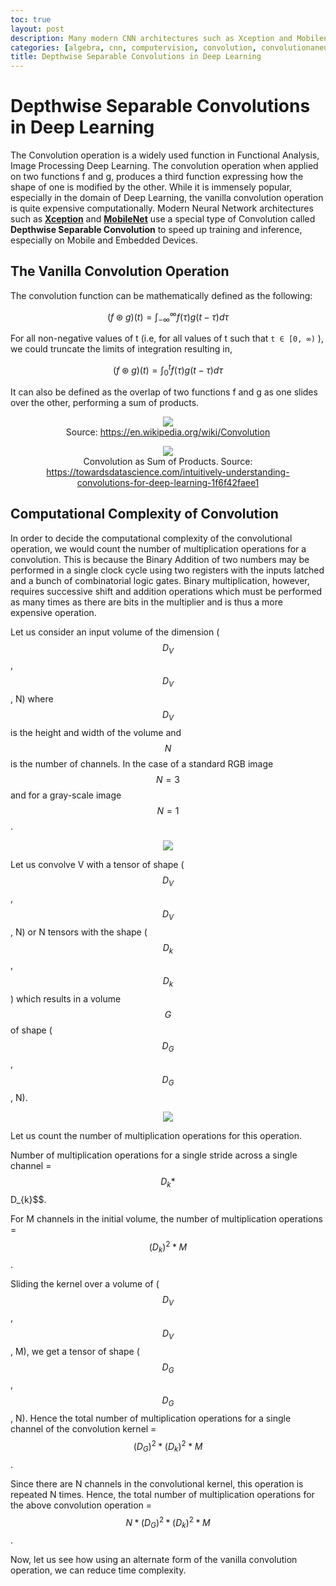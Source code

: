 ```yaml
---
toc: true
layout: post
description: Many modern CNN architectures such as Xception and Mobilenet make use of Depthwise Seperable Convolution to make them fast enough to run on mobile devices
categories: [algebra, cnn, computervision, convolution, convolutionaneuralnetwork, datascience, DeepLearning, depthwiseseperableconvolution, dnn, embeddeddevices, google, mathematics, maths, mobiledevices, mobilenet, multimodealnetwork, neural-networks, plotly, python, xception]
title: Depthwise Separable Convolutions in Deep Learning
---
```

# Depthwise Separable Convolutions in Deep Learning

The Convolution operation is a widely used function in Functional Analysis, Image Processing Deep Learning. The convolution operation when applied on two functions f and g, produces a third function expressing how the shape of one is modified by the other. While it is immensely popular, especially in the domain of Deep Learning, the vanilla convolution operation is quite expensive computationally. Modern Neural Network architectures such as [**Xception**](https://arxiv.org/abs/1610.02357) and [**MobileNet**](https://arxiv.org/abs/1704.04861) use a special type of Convolution called **Depthwise Separable Convolution** to speed up training and inference, especially on Mobile and Embedded Devices.

## The Vanilla Convolution Operation

The convolution function can be mathematically defined as the following:

$$(f \circledast g)(t) = \int_{- \infty}^{\infty} f(\tau) g(t - \tau) d\tau$$

For all non-negative values of t (i.e, for all values of t such that `t ∈ [0, ∞)` ), we could truncate the limits of integration resulting in,

$$(f \circledast g)(t) = \int_{0}^{t} f(\tau) g(t - \tau) d\tau$$

It can also be defined as the overlap of two functions f and g as one slides over the other, performing a sum of products.

<figure class="image">
    <center>
        <img src="{{site.baseurl}}/images/dsc/img_1.gif">
        <figcaption>Source: <a href="https://en.wikipedia.org/wiki/Convolution">https://en.wikipedia.org/wiki/Convolution</a></figcaption>
    </center>
</figure>

<figure class="image">
    <center>
        <img src="{{site.baseurl}}/images/dsc/img_2.gif">
        <figcaption>Convolution as Sum of Products. Source: <a href="https://towardsdatascience.com/intuitively-understanding-convolutions-for-deep-learning-1f6f42faee1">https://towardsdatascience.com/intuitively-understanding-convolutions-for-deep-learning-1f6f42faee1</a></figcaption>
    </center>
</figure>

## Computational Complexity of Convolution

In order to decide the computational complexity of the convolutional operation, we would count the number of multiplication operations for a convolution. This is because the Binary Addition of two numbers may be performed in a single clock cycle using two registers with the inputs latched and a bunch of combinatorial logic gates. Binary multiplication, however, requires successive shift and addition operations which must be performed as many times as there are bits in the multiplier and is thus a more expensive operation.

Let us consider an input volume of the dimension ($$D_{V}$$, $$D_{V}$$, N) where $$D_{V}$$ is the height and width of the volume and $$N$$ is the number of channels. In the case of a standard RGB image $$N = 3$$ and for a gray-scale image $$N = 1$$.

<figure class="image">
    <center>
        <img src="{{site.baseurl}}/images/dsc/img_3.png">
    </center>
</figure>

Let us convolve V with a tensor of shape ($$D_{V}$$, $$D_{V}$$, N) or N tensors with the shape ($$D_{k}$$, $$D_{k}$$) which results in a volume $$G$$ of shape ($$D_{G}$$, $$D_{G}$$, N).

<figure class="image">
    <center>
        <img src="{{site.baseurl}}/images/dsc/img_4.png">
    </center>
</figure>

Let us count the number of multiplication operations for this operation.

Number of multiplication operations for a single stride across a single channel = $$D_{k} * $$D_{k}$$.

For M channels in the initial volume, the number of multiplication operations = $$(D_{k})^{2} * M$$.

Sliding the kernel over a volume of ($$D_{V}$$, $$D_{V}$$, M), we get a tensor of shape ($$D_{G}$$, $$D_{G}$$, N). Hence the total number of multiplication operations for a single channel of the convolution kernel = $$(D_{G})^{2} * (D_{k})^{2} * M$$.

Since there are N channels in the convolutional kernel, this operation is repeated N times. Hence, the total number of multiplication operations for the above convolution operation = $$N * (D_{G})^{2} * (D_{k})^{2} * M$$.

Now, let us see how using an alternate form of the vanilla convolution operation, we can reduce time complexity.